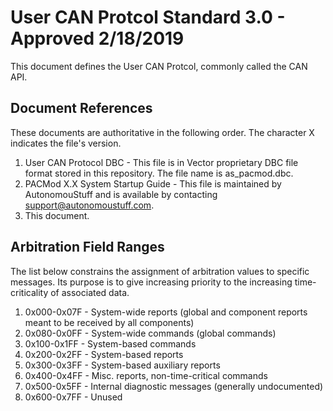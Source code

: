 # User CAN Protcol Standard 3.0 - Approved 2/18/2019 #

This document defines the User CAN Protcol, commonly called the CAN API.

## Document References ##
These documents are authoritative in the following order. The character X indicates the file's version.

1. User CAN Protocol DBC - This file is in Vector proprietary DBC file format stored in this repository. The file name is as_pacmod.dbc.
2. PACMod X.X System Startup Guide - This file is maintained by AutonomouStuff and is available by contacting support@autonomoustuff.com.
3. This document.

## Arbitration Field Ranges ##
The list below constrains the assignment of arbitration values to specific messages. Its purpose is to give increasing priority to the increasing time-criticality of associated data.

1. 0x000-0x07F - System-wide reports (global and component reports meant to be received by all components)
2. 0x080-0x0FF - System-wide commands (global commands)
3. 0x100-0x1FF - System-based commands
4. 0x200-0x2FF - System-based reports
5. 0x300-0x3FF - System-based auxiliary reports
6. 0x400-0x4FF - Misc. reports, non-time-critical commands
7. 0x500-0x5FF - Internal diagnostic messages (generally undocumented)
8. 0x600-0x7FF - Unused
